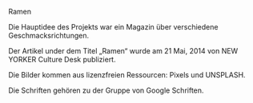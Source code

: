 Ramen

Die Hauptidee des Projekts war ein Magazin über verschiedene Geschmacksrichtungen.

Der Artikel under dem Titel „Ramen“ wurde am 21 Mai, 2014 von NEW YORKER Culture Desk publiziert.

Die Bilder kommen aus lizenzfreien Ressourcen: Pixels und UNSPLASH.

Die Schriften gehören zu der Gruppe von Google Schriften.   
